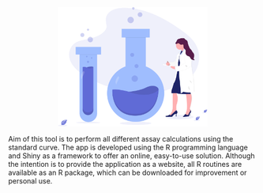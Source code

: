 <p align="center">
  <img src="home.svg" alt="drawing" style="max-width: 350px; width: 60%;"/>
</p>

Aim of this tool is to perform all different assay calculations using the standard curve. The app is developed using the R programming language and Shiny as a framework to offer an online, easy-to-use solution. Although the intention is to provide the application as a website, all R routines are available as an R package, which can be downloaded for improvement or personal use. 

<div style="height: 10px;">
  <br>
</div>

